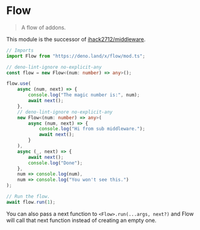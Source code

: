 # Flow

> A flow of addons.

This module is the successor of [ihack2712/middleware](https://github.com/ihack2712/middleware).

```ts
// Imports
import Flow from "https://deno.land/x/flow/mod.ts";

// deno-lint-ignore no-explicit-any
const flow = new Flow<(num: number) => any>();

flow.use(
	async (num, next) => {
		console.log("The magic number is:", num);
		await next();
	},
	// deno-lint-ignore no-explicit-any
	new Flow<(num: number) => any>(
		async (num, next) => {
			console.log("Hi from sub middleware.");
			await next();
		}
	),
	async (_, next) => {
		await next();
		console.log("Done");
	},
	num => console.log(num),
	num => console.log("You won't see this.")
);

// Run the flow.
await flow.run(1);
```

You can also pass a next function to `<Flow>.run(...args, next?)` and Flow will call that next function instead of creating an empty one.
